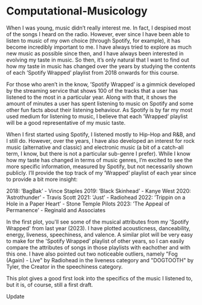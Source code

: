# Computational-Musicology
When I was young, music didn’t really interest me. In fact, I despised most of
the songs I heard on the radio. However, ever since I have been able to listen to
music of my own choice (through Spotify, for example), it has become incredibly
important to me. I have always tried to explore as much new music as possible
since then, and I have always been interested in evolving my taste in music. So
then, it’s only natural that I want to find out how my taste in music has changed
over the years by studying the contents of each ’Spotify Wrapped’ playlist from
2018 onwards for this course.

For those who aren’t in the know, ’Spotify Wrapped’ is a gimmick developed by
the streaming service that shows 100 of the tracks that a user has listened to the
most in a particular year. Along with that, it shows the amount of minutes a
user has spent listening to music on Spotify and some other fun facts about their
listening behaviour. As Spotify is by far my most used medium for listening to
music, I believe that each ’Wrapped’ playlist will be a good representative of
my music taste.

When I first started using Spotify, I listened mostly to Hip-Hop and R&B,
and I still do. However, over the years, I have also developed an interest for
rock music (alternative and classic) and electronic music (a bit of a catch-all
term, I know, but there is not a particular sub-genre I prefer). While I know
how my taste has changed in terms of music genres, I’m excited to see the more
specific information, measured by Spotify, but not necessarily shown publicly.
I’ll provide the top track of my ’Wrapped’ playlist of each year since to provide
a bit more insight:

2018: ’BagBak’ - Vince Staples
2019: ’Black Skinhead’ - Kanye West
2020: ’Astrothunder’ - Travis Scott
2021: ’Just’ - Radiohead
2022: ’Trippin on a Hole in a Paper Heart’ - Stone Temple Pilots
2023: ’The Appeal of Permanence’ - Reginald and Associates

In the first plot, you'll see some of the musical attributes from my 'Spotify Wrapped' from last year (2023).
I have plotted acousticness, danceability, energy, liveness, speechiness, and valence. 
A similar plot will be very easy to make for the 'Spotify Wrapped' playlist of other years, so I can easily
compare the attributes of songs in those playlists with eachother and with this one. I have also pointed out 
two noticeable outliers, namely "Fog (Again) - Live" by Radiohead in the liveness category and "DOGTOOTH" by 
Tyler, the Creator in the speechiness category. 

This plot gives a good first look into the specifics of the music I listened to, but it is, of course,
still a first draft.

Update
